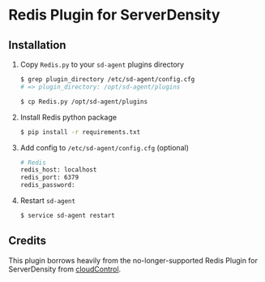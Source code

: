 # Redis Plugin for ServerDensity

## Installation

1. Copy `Redis.py` to your `sd-agent` plugins directory

    ```bash
    $ grep plugin_directory /etc/sd-agent/config.cfg
    # => plugin_directory: /opt/sd-agent/plugins

    $ cp Redis.py /opt/sd-agent/plugins
    ```

1. Install Redis python package

    ```bash
    $ pip install -r requirements.txt
    ```

1. Add config to `/etc/sd-agent/config.cfg` (optional)

    ```bash
    # Redis
    redis_host: localhost
    redis_port: 6379
    redis_password:
    ```

1. Restart `sd-agent`

    ```bash
    $ service sd-agent restart
    ```

## Credits

This plugin borrows heavily from the no-longer-supported Redis Plugin for ServerDensity from [cloudControl](https://github.com/cloudControl).


